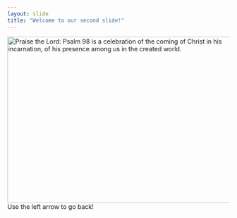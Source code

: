 ```yaml
---
layout: slide
title: "Welcome to our second slide!"
---
```

<img src="https://wau.org/images/issues/_articleImage/praise.jpg_191126_125204.png" width="566" height="378" alt="Praise the Lord: Psalm 98 is a celebration of the coming of Christ in his incarnation, of his presence among us in the created world." class="border">
Use the left arrow to go back!
